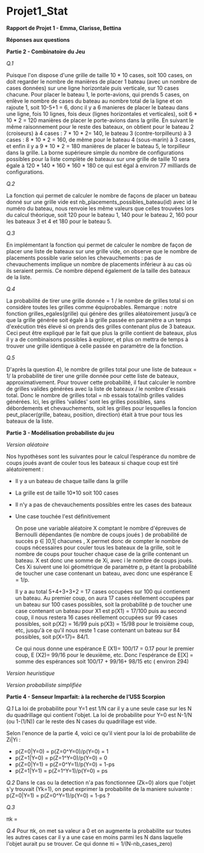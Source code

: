 # Projet1_Stat

**Rapport de Projet 1 - Emma, Clarisse, Bettina**

**Réponses aux questions**

**Partie 2 - Combinatoire du Jeu**

*Q.1*

Puisque l'on dispose d'une grille de taille 10 * 10 cases, soit 100 cases, on doit regarder le nombre de manières de placer 1 bateau (avec un nombre de cases données) sur une ligne horizontale
puis verticale, sur 10 cases chacune.
Pour placer le bateau 1, le porte-avions, qui prends 5 cases, on enlève le nombre de cases du bateau au nombre total de la ligne et on rajoute 1, soit 10-5+1 = 6, donc il y a 6 manieres de placer le
bateau dans une ligne, fois 10 lignes, fois deux (lignes horizontales et verticales), soit 6 * 10 * 2 = 120 manières de placer le porte-avions dans la grille.
En suivant le même raisonnement pour le reste des bateaux, on obtient pour le bateau 2 (croiseurs) à 4 cases : 7 * 10 * 2= 140,  le bateau 3 (contre-torpilleurs) à 3 cases : 8 * 10 * 2 = 160, de même pour 
 le bateau 4 (sous-marin) à 3 cases, et enfin il y a 9 * 10 * 2 = 180 manières de placer le bateau 5, le torpilleur dans la grille.
 La borne supérieure simple du nombre de configurations possibles pour la liste complète de bateaux sur une grille de taille 10 sera égale à 120 * 140 * 160 * 160 * 180 ce qui est égal à environ 77 milliards de configurations.

*Q.2*

La fonction qui permet de calculer le nombre de façons de placer un bateau donné sur une grille vide est nb_placements_possibles_bateau(id) avec id le numéro du bateau, nous renvoie les même valeurs que celles trouvées lors du calcul théorique, soit 120 pour le bateau 1, 140 pour le bateau 2, 160 pour les bateaux 3 et 4 et 180 pour le bateau 5.

*Q.3*

En implémentant la fonction qui permet de calculer le nombre de façon de placer une liste de bateaux sur une grille vide, on observe que le nombre de placements possible varie selon les chevauchements : pas de chevauchements implique un nombre de placements inférieur à au cas où ils seraient permis. Ce nombre dépend également de la taille des bateaux de la liste. 

*Q.4*

La probabilité de tirer une grille donnée = 1 / le nombre de grilles total si on considère toutes les grilles comme équiprobables. 
Remarque : notre fonction  grilles_egales(grille) qui génère des grilles aléatoirement jusqu’à ce que la grille générée soit égale à la grille passée en paramètre a un temps d'exécution très élevé si on prends des grilles contenant plus de 3 bateaux. Ceci peut être expliqué par le fait que plus la grille contient de bateaux, plus il y a de combinaisons possibles à explorer, et plus on mettra de temps à trouver une grille identique à celle passée en paramètre de la fonction.

*Q.5*

D'après la question 4), le nombre de grilles total pour une liste de bateaux = 1/ la probabilité de tirer une grille donnée pour cette liste de bateaux, approximativement.
Pour trouver cette probabilité, il faut calculer le nombre de grilles valides générées avec la liste de bateaux / le nombre d'essais total.
Donc le nombre de grilles total = nb essais total/nb grilles valides générées.
Ici, les grilles 'valides' sont les grilles possibles, sans débordements et chevauchements, soit les grilles pour lesquelles la foncion peut_placer(grille, bateau, position, direction) était à true pour tous les bateaux de la liste. 


**Partie 3 - Modélisation probabiliste du jeu**

*Version aléatoire*

Nos hypothèses sont les suivantes pour le calcul l’espérance du nombre de coups joués avant de couler tous les bateaux si chaque coup est tiré aléatoirement :
- Il y a un bateau de chaque taille dans la grille
- La grille est de taille 10*10 soit 100 cases
- Il n'y a pas de chevauchements possibles entre les cases des bateaux
- Une case touchée l'est définitivement

  On pose une variable aléatoire X comptant le nombre d'épreuves de Bernoulli dépendantes (le nombre de coups joués ) de probabilité de succès p ∈ ]0,1[ chacunes , X permet donc de compter le nombre de coups nécessaires pour couler tous les bateaux de la grille, soit le nombre de coups pour toucher chaque case de la grille contenant un bateau. X est donc une somme de Xi, avec i le nombre de coups joués.
  Ces Xi suivent une loi géométrique de paramètre p, p étant la probabilité de toucher une case contenant un bateau,  avec donc une espérance E = 1/p.
  
  Il y a au total 5+4+3+3+2 = 17 cases occupées sur 100 qui contienent un bateau.
  Au premier coup, on aura 17 cases réellement occupées par un bateau sur 100 cases possibles, soit la probabilité p de toucher une case contenant un bateau pour X1 est p(X1) = 17/100 puis au second coup, il nous restera 16 cases réellement occupées sur 99 cases possibles, soit p(X2) = 16/99 puis p(X3) = 15/98 pour le troisième coup, etc, jusqu'à ce qu'il nous reste 1 case contenant un bateau sur 84 possibles, soit p(X=17)= 84/1.
  
  Ce qui nous donne une espérance E (X1)= 100/17 = 0.17 pour le premier coup, E (X2)= 99/16 pour le deuxième, etc.
  Donc l'espérance de E[X] = somme des espérances soit 100/17 + 99/16+ 98/15 etc ( environ 294)
  


*Version heuristique*

*Version probabiliste simplifiée*

**Partie 4 - Senseur Imparfait: à la recherche de l’USS Scorpion**

*Q.1* La loi de probabilite pour Y=1 est 1/N car il y a une seule case sur les N du quadrillage qui contient l'objet. La loi de probabilite pour Y=0 est N-1/N (ou 1-(1/N)) car le reste des N cases du quadrillage est vide.

Selon l'enonce de la partie 4, voici ce qu'il vient pour la loi de probabilite de Zi|Yi : 
 - p(Z=0|Y=0) = p(Z=0^Y=0)/p(Y=0) = 1
 - p(Z=1|Y=0) = p(Z=1^Y=0)/p(Y=0) = 0
 - p(Z=0|Y=1) = p(Z=0^Y=1)/p(Y=0) = 1-ps
 - p(Z=1|Y=1) = p(Z=1^Y=1)/p(Y=0) = ps


*Q.2* Dans le cas ou la detection n'a pas fonctionnee (Zk=0) alors que l'objet s'y trouvait (Yk=1), on peut exprimer la probabilite de la maniere suivante :
 p(Z=0|Y=1) = p(Z=0^Y=1)/p(Y=0) = 1-ps ?

*Q.3* 

πk = 

*Q.4* Pour πk, on met sa valeur a 0 et on augmente la probabilite sur toutes les autres cases car il y a une case en moins parmi les N dans laquelle l'objet aurait pu se trouver. Ce qui donne πi = 1/(N-nb_cases_zero)



